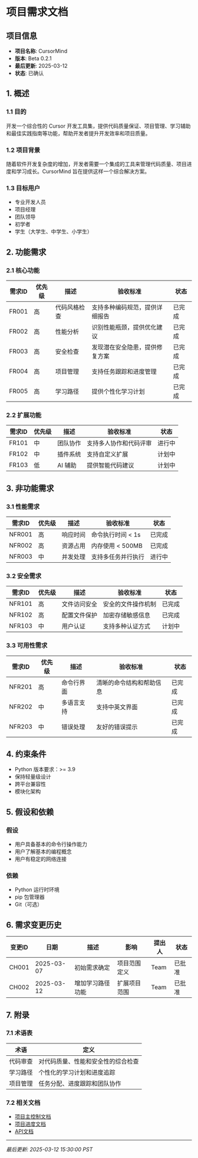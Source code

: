 # 项目需求文档

## 项目信息
- **项目名称**: CursorMind
- **版本**: Beta 0.2.1
- **最后更新**: 2025-03-12
- **状态**: 已确认

## 1. 概述
### 1.1 目的
开发一个综合性的 Cursor 开发工具集，提供代码质量保证、项目管理、学习辅助和最佳实践指南等功能，帮助开发者提升开发效率和项目质量。

### 1.2 项目背景
随着软件开发复杂度的增加，开发者需要一个集成的工具来管理代码质量、项目进度和学习成长。CursorMind 旨在提供这样一个综合解决方案。

### 1.3 目标用户
- 专业开发人员
- 项目经理
- 团队领导
- 初学者
- 学生（大学生、中学生、小学生）

## 2. 功能需求
### 2.1 核心功能
| 需求ID | 优先级 | 描述 | 验收标准 | 状态 |
|-------|-------|------|---------|------|
| FR001 | 高 | 代码风格检查 | 支持多种编码规范，提供详细报告 | 已完成 |
| FR002 | 高 | 性能分析 | 识别性能瓶颈，提供优化建议 | 已完成 |
| FR003 | 高 | 安全检查 | 发现潜在安全隐患，提供修复方案 | 已完成 |
| FR004 | 高 | 项目管理 | 支持任务跟踪和进度管理 | 已完成 |
| FR005 | 高 | 学习路径 | 提供个性化学习计划 | 已完成 |

### 2.2 扩展功能
| 需求ID | 优先级 | 描述 | 验收标准 | 状态 |
|-------|-------|------|---------|------|
| FR101 | 中 | 团队协作 | 支持多人协作和代码评审 | 进行中 |
| FR102 | 中 | 插件系统 | 支持自定义扩展 | 计划中 |
| FR103 | 低 | AI 辅助 | 提供智能代码建议 | 计划中 |

## 3. 非功能需求
### 3.1 性能需求
| 需求ID | 优先级 | 描述 | 验收标准 | 状态 |
|-------|-------|------|---------|------|
| NFR001 | 高 | 响应时间 | 命令执行时间 < 1s | 已完成 |
| NFR002 | 高 | 资源占用 | 内存使用 < 500MB | 已完成 |
| NFR003 | 中 | 并发处理 | 支持多任务并行执行 | 进行中 |

### 3.2 安全需求
| 需求ID | 优先级 | 描述 | 验收标准 | 状态 |
|-------|-------|------|---------|------|
| NFR101 | 高 | 文件访问安全 | 安全的文件操作机制 | 已完成 |
| NFR102 | 高 | 配置文件保护 | 加密存储敏感信息 | 已完成 |
| NFR103 | 中 | 用户认证 | 支持多种认证方式 | 计划中 |

### 3.3 可用性需求
| 需求ID | 优先级 | 描述 | 验收标准 | 状态 |
|-------|-------|------|---------|------|
| NFR201 | 高 | 命令行界面 | 清晰的命令结构和帮助信息 | 已完成 |
| NFR202 | 中 | 多语言支持 | 支持中英文界面 | 已完成 |
| NFR203 | 中 | 错误处理 | 友好的错误提示 | 已完成 |

## 4. 约束条件
- Python 版本要求：>= 3.9
- 保持轻量级设计
- 跨平台兼容性
- 模块化架构

## 5. 假设和依赖
### 假设
- 用户具备基本的命令行操作能力
- 用户了解基本的编程概念
- 用户有稳定的网络连接

### 依赖
- Python 运行时环境
- pip 包管理器
- Git（可选）

## 6. 需求变更历史
| 变更ID | 日期 | 描述 | 影响 | 提出人 | 状态 |
|-------|------|------|------|-------|------|
| CH001 | 2025-03-07 | 初始需求确定 | 项目范围定义 | Team | 已批准 |
| CH002 | 2025-03-12 | 增加学习路径功能 | 扩展项目范围 | Team | 已批准 |

## 7. 附录
### 7.1 术语表
| 术语 | 定义 |
|------|------|
| 代码审查 | 对代码质量、性能和安全性的综合检查 |
| 学习路径 | 个性化的学习计划和进度追踪 |
| 项目管理 | 任务分配、进度跟踪和团队协作 |

### 7.2 相关文档
- [项目主控制文档](MAIN_CONTROL.md)
- [项目进度文档](../../PROJECT_PROGRESS.md)
- [API文档](../../docs/api/README.md)

---
*最后更新: 2025-03-12 15:30:00 PST* 